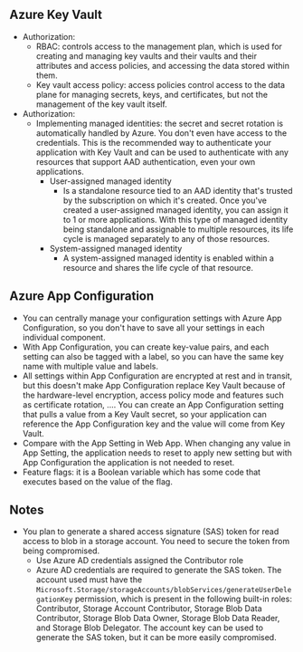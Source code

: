 ## Azure Key Vault
- Authorization:
	- RBAC: controls access to the management plan, which is used for creating and managing key vaults and their vaults and their attributes and access policies, and accessing the data stored within them.
	- Key vault access policy: access policies control access to the data plane for managing secrets, keys, and certificates, but not the management of the key vault itself.
- Authorization:
	- Implementing managed identities: the secret and secret rotation is automatically handled by Azure. You don't even have access to the credentials. This is the recommended way to authenticate your application with Key Vault and can be used to authenticate with any resources that support AAD authentication, even your own applications.
		- User-assigned managed identity
			- Is a standalone resource tied to an AAD identity that's trusted by the subscription on which it's created. Once you've created a user-assigned managed identity, you can assign it to 1 or more applications. With this type of managed identity being standalone and assignable to multiple resources, its life cycle is managed separately to any of those resources.
		- System-assigned managed identity
			- A system-assigned managed identity is enabled within a resource and shares the life cycle of that resource.
## Azure App Configuration
- You can centrally manage your configuration settings with Azure App Configuration, so you don't have to save all your settings in each individual component.
- With App Configuration, you can create key-value pairs, and each setting can also be tagged with a label, so you can have the same key name with multiple value and labels.
- All settings within App Configuration are encrypted at rest and in transit, but this doesn't make App Configuration replace Key Vault because of the hardware-level encryption, access policy mode and features such as certificate rotation, .... You can create an App Configuration setting that pulls a value from a Key Vault secret, so your application can reference the App Configuration key and the value will come from Key Vault.
- Compare with the App Setting in Web App. When changing any value in App Setting, the application needs to reset to apply new setting but with App Configuration the application is not needed to reset.
- Feature flags: it is a Boolean variable which has some code that executes based on the value of the flag.
## Notes
- You plan to generate a shared access signature (SAS) token for read access to blob in a storage account. You need to secure the token from being compromised.
	- Use Azure AD credentials assigned the Contributor role
	- Azure AD credentials are required to generate the SAS token. The account used must have the `Microsoft.Storage/storageAccounts/blobServices/generateUserDelegationKey` permission, which is present in the following built-in roles: Contributor, Storage Account Contributor, Storage Blob Data Contributor, Storage Blob Data Owner, Storage Blob Data Reader, and Storage Blob Delegator. The account key can be used to generate the SAS token, but it can be more easily compromised.